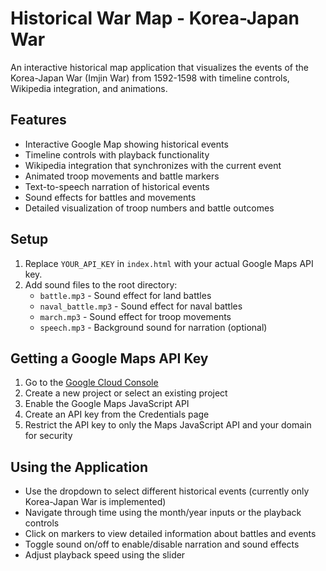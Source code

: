 # Historical War Map - Korea-Japan War

An interactive historical map application that visualizes the events of the Korea-Japan War (Imjin War) from 1592-1598 with timeline controls, Wikipedia integration, and animations.

## Features

- Interactive Google Map showing historical events
- Timeline controls with playback functionality
- Wikipedia integration that synchronizes with the current event
- Animated troop movements and battle markers
- Text-to-speech narration of historical events
- Sound effects for battles and movements
- Detailed visualization of troop numbers and battle outcomes

## Setup

1. Replace `YOUR_API_KEY` in `index.html` with your actual Google Maps API key.
2. Add sound files to the root directory:
   - `battle.mp3` - Sound effect for land battles
   - `naval_battle.mp3` - Sound effect for naval battles
   - `march.mp3` - Sound effect for troop movements
   - `speech.mp3` - Background sound for narration (optional)

## Getting a Google Maps API Key

1. Go to the [Google Cloud Console](https://console.cloud.google.com/)
2. Create a new project or select an existing project
3. Enable the Google Maps JavaScript API
4. Create an API key from the Credentials page
5. Restrict the API key to only the Maps JavaScript API and your domain for security

## Using the Application

- Use the dropdown to select different historical events (currently only Korea-Japan War is implemented)
- Navigate through time using the month/year inputs or the playback controls
- Click on markers to view detailed information about battles and events
- Toggle sound on/off to enable/disable narration and sound effects
- Adjust playback speed using the slider 